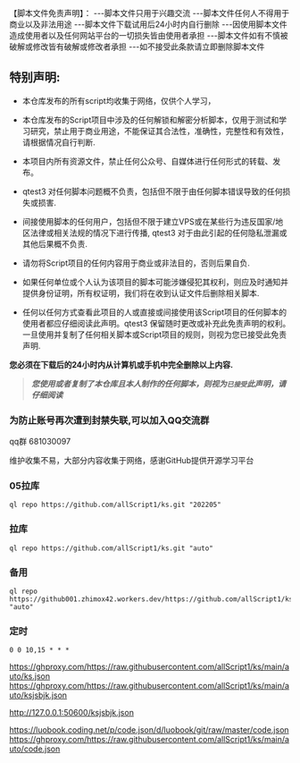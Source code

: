 

【脚本文件免责声明】：
---脚本文件只用于兴趣交流
---脚本文件任何人不得用于商业以及非法用途
---脚本文件下载试用后24小时内自行删除
---因使用脚本文件造成使用者以及任何网站平台的一切损失皆由使用者承担
---脚本文件如有不慎被破解或修改皆有破解或修改者承担
---如不接受此条款请立即删除脚本文件


## 特别声明:

-   本仓库发布的所有script均收集于网络，仅供个人学习，

-   本仓库发布的Script项目中涉及的任何解锁和解密分析脚本，仅用于测试和学习研究，禁止用于商业用途，不能保证其合法性，准确性，完整性和有效性，请根据情况自行判断.
    
-   本项目内所有资源文件，禁止任何公众号、自媒体进行任何形式的转载、发布。
    
-   qtest3 对任何脚本问题概不负责，包括但不限于由任何脚本错误导致的任何损失或损害.
    
-   间接使用脚本的任何用户，包括但不限于建立VPS或在某些行为违反国家/地区法律或相关法规的情况下进行传播, qtest3 对于由此引起的任何隐私泄漏或其他后果概不负责.
    
-   请勿将Script项目的任何内容用于商业或非法目的，否则后果自负.
    
-   如果任何单位或个人认为该项目的脚本可能涉嫌侵犯其权利，则应及时通知并提供身份证明，所有权证明，我们将在收到认证文件后删除相关脚本.
    
-   任何以任何方式查看此项目的人或直接或间接使用该Script项目的任何脚本的使用者都应仔细阅读此声明。qtest3 保留随时更改或补充此免责声明的权利。一旦使用并复制了任何相关脚本或Script项目的规则，则视为您已接受此免责声明.
    

**您必须在下载后的24小时内从计算机或手机中完全删除以上内容.**  

> _**您使用或者复制了本仓库且本人制作的任何脚本，则视为`已接受`此声明，请仔细阅读**_

### 为防止账号再次遭到封禁失联,可以加入QQ交流群

qq群 681030097

维护收集不易，大部分内容收集于网络，感谢GitHub提供开源学习平台





### 05拉库
```
ql repo https://github.com/allScript1/ks.git "202205"
```



### 拉库
```
ql repo https://github.com/allScript1/ks.git "auto"
```


### 备用

```
ql repo https://github001.zhimox42.workers.dev/https://github.com/allScript1/ks.git "auto"
```

### 定时

```
0 0 10,15 * * *
``` 






https://ghproxy.com/https://raw.githubusercontent.com/allScript1/ks/main/auto/ks.json
https://ghproxy.com/https://raw.githubusercontent.com/allScript1/ks/main/auto/ksjsbjk.json

http://127.0.0.1:50600/ksjsbjk.json





https://luobook.coding.net/p/code.json/d/luobook/git/raw/master/code.json
https://ghproxy.com/https://raw.githubusercontent.com/allScript1/ks/main/auto/code.json
